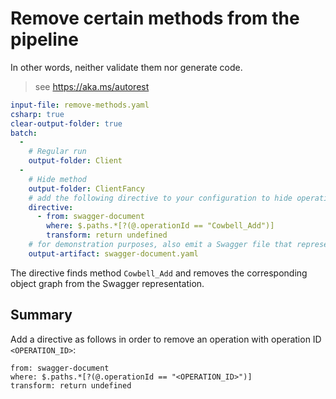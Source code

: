 # Remove certain methods from the pipeline

In other words, neither validate them nor generate code.

> see https://aka.ms/autorest

``` yaml 
input-file: remove-methods.yaml
csharp: true
clear-output-folder: true
batch:
  - 
    # Regular run
    output-folder: Client
  - 
    # Hide method
    output-folder: ClientFancy
    # add the following directive to your configuration to hide operation `Cowbell_Add`
    directive:
      - from: swagger-document
        where: $.paths.*[?(@.operationId == "Cowbell_Add")]
        transform: return undefined
    # for demonstration purposes, also emit a Swagger file that represents the original Swagger minus the removed operation
    output-artifact: swagger-document.yaml
```

The directive finds method `Cowbell_Add` and removes the corresponding object graph from the Swagger representation.

## Summary

Add a directive as follows in order to remove an operation with operation ID `<OPERATION_ID>`:
```
from: swagger-document
where: $.paths.*[?(@.operationId == "<OPERATION_ID>")]
transform: return undefined
```
